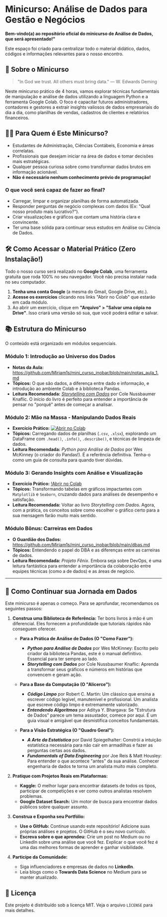 # Minicurso: Análise de Dados para Gestão e Negócios

**Bem-vindo(a) ao repositório oficial do minicurso de Análise de Dados, que será apresentado!"**

Este espaço foi criado para centralizar todo o material didático, dados, códigos e informações relevantes para o nosso encontro.

## 🎯 Sobre o Minicurso

> "In God we trust. All others must bring data." — W. Edwards Deming

Neste minicurso prático de 4 horas, vamos explorar técnicas fundamentais de manipulação e análise de dados utilizando a linguagem Python e a ferramenta Google Colab. O foco é capacitar futuros administradores, contadores e gestores a extrair insights valiosos de dados empresariais do dia a dia, como planilhas de vendas, cadastros de clientes e relatórios financeiros.

## 🧑‍💻 Para Quem é Este Minicurso?

*   Estudantes de Administração, Ciências Contábeis, Economia e áreas correlatas.
*   Profissionais que desejam iniciar na área de dados e tomar decisões mais estratégicas.
*   Qualquer pessoa curiosa sobre como transformar dados brutos em informação acionável.
*   **Não é necessário nenhum conhecimento prévio de programação!**

### O que você será capaz de fazer ao final?

*   Carregar, limpar e organizar planilhas de forma automatizada.
*   Responder perguntas de negócio complexas com dados (Ex: "Qual nosso produto mais lucrativo?").
*   Criar visualizações e gráficos que contam uma história clara e convincente.
*   Ter uma base sólida para continuar seus estudos em Análise ou Ciência de Dados.

## 🛠️ Como Acessar o Material Prático (Zero Instalação!)

Todo o nosso curso será realizado no **Google Colab**, uma ferramenta gratuita que roda 100% no seu navegador. Você não precisa instalar nada no seu computador.

1.  **Tenha uma conta Google** (a mesma do Gmail, Google Drive, etc.).
2.  **Acesse os exercícios** clicando nos links "Abrir no Colab" que estarão em cada módulo.
3.  Ao abrir um exercício, clique em **"Arquivo" > "Salvar uma cópia no Drive"**. Isso criará uma versão só sua, que você poderá editar e salvar.

## 📚 Estrutura do Minicurso

O conteúdo está organizado em módulos sequenciais.

### Módulo 1: Introdução ao Universo dos Dados
*   **Notas da Aula:** https://github.com/Miriam1s/mini_curso_inobar/blob/main/notas_aula_1.md
*   **Tópicos:** O que são dados, a diferença entre dado e informação, e introdução ao ambiente Colab e à biblioteca Pandas.
*   **Leitura Recomendada:** [*Storytelling com Dados*](https://www.amazon.com.br/Storytelling-com-Dados-visualiza%C3%A7%C3%A3o-profissionais/dp/8550804688/) por Cole Nussbaumer Knaflic. O início do livro é perfeito para entender a importância de pensar no "porquê" antes de começar a analisar.

### Módulo 2: Mão na Massa - Manipulando Dados Reais
*   **Exercício Prático:** [![Abrir no Colab](https://colab.research.google.com/assets/colab-badge.svg)](https://colab.research.google.com/github/Miriam1s/mini_curso_inobar/blob/main/modulo_2/exercicio_pratico_m2.ipynb)
*   **Tópicos:** Carregando dados de planilhas (`.csv`, `.xlsx`), explorando um DataFrame com `.head()`, `.info()`, `.describe()`, e técnicas de limpeza de dados.
*   **Leitura Recomendada:** *Python para Análise de Dados* por Wes McKinney (o criador do Pandas!). É a referência definitiva. Tenha-o como um guia de consulta para quando tiver dúvidas.

### Módulo 3: Gerando Insights com Análise e Visualização
*   **Exercício Prático:** [!Abrir no Colab](https://colab.research.google.com/github/Miriam1s/mini_curso_inobar/blob/main/modulo_3/exercicio_pratico_m3.ipynb)
*   **Tópicos:** Transformando tabelas em gráficos impactantes com `Matplotlib` e `Seaborn`, cruzando dados para análises de desempenho e satisfação.
*   **Leitura Recomendada:** Voltar ao livro *Storytelling com Dados*. Agora, com a prática, os conceitos sobre como escolher o gráfico certo para a sua mensagem farão muito mais sentido.

### Módulo Bônus: Carreiras em Dados
*   **O Guardião dos Dados:** https://github.com/Miriam1s/mini_curso_inobar/blob/main/dbas.md
*   **Tópicos:** Entendendo o papel do DBA e as diferenças entre as carreiras de dados.
*   **Leitura Recomendada:** *Projeto Fênix*. Embora seja sobre DevOps, é uma leitura fantástica para entender a importância da colaboração entre equipes técnicas (como a de dados) e as áreas de negócio.

---

## 🌱 Como Continuar sua Jornada em Dados

Este minicurso é apenas o começo. Para se aprofundar, recomendamos os seguintes passos:

1.  **Construa uma Biblioteca de Referência:**
    Ter bons livros à mão é um diferencial. Eles fornecem a profundidade que tutoriais rápidos não conseguem oferecer.

    *   **Para a Prática de Análise de Dados (O "Como Fazer"):**
        *   ***Python para Análise de Dados*** por Wes McKinney: Escrito pelo criador da biblioteca Pandas, este é o manual definitivo. Essencial para ter sempre ao lado.
        *   ***Storytelling com Dados*** por Cole Nussbaumer Knaflic: Aprenda a transformar seus gráficos e números em histórias que convencem e geram ação.

    *   **Para a Base da Computação (O "Alicerce"):**
        *   ***Código Limpo*** por Robert C. Martin: Um clássico que ensina a escrever código legível, manutenível e profissional. Um analista que escreve código limpo é extremamente valorizado.
        *   ***Entendendo Algoritmos*** por Aditya Y. Bhargava: Se "Estrutura de Dados" parece um tema assustador, comece por aqui. É um guia visual e amigável que desmistifica conceitos fundamentais.

    *   **Para a Visão Estratégica (O "Quadro Geral"):**
        *   ***A Arte da Estatística*** por David Spiegelhalter: Constrói a intuição estatística necessária para não cair em armadilhas e fazer as perguntas certas aos dados.
        *   ***Fundamentals of Data Engineering*** por Joe Reis & Matt Housley: Para entender o que acontece "antes" da sua análise. Conhecer engenharia de dados te torna um analista muito mais completo.

2.  **Pratique com Projetos Reais em Plataformas:**
    *   **Kaggle:** O melhor lugar para encontrar datasets de todos os tipos, participar de competições e ver como outros analistas resolvem problemas.
    *   **Google Dataset Search:** Um motor de busca para encontrar dados públicos sobre qualquer assunto.

3.  **Construa e Exponha seu Portfólio:**
    *   **Use o GitHub:** Continue usando este repositório! Adicione suas próprias análises e projetos. O GitHub é o seu novo currículo.
    *   **Escreva sobre o que aprendeu:** Crie um post no Medium ou no LinkedIn sobre uma análise que você fez. Explicar o que você fez é uma das melhores formas de aprender e ganhar visibilidade.

4.  **Participe da Comunidade:**
    *   Siga influenciadores e empresas de dados no **LinkedIn**.
    *   Leia blogs como o **Towards Data Science** no Medium para se manter atualizado.

## 📄 Licença

Este projeto é distribuído sob a licença MIT. Veja o arquivo `LICENSE` para mais detalhes.
